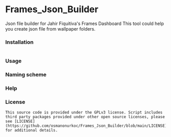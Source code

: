 # Frames_Json_Builder
Json file builder for Jahir Fiquitiva's Frames Dashboard
This tool could help you create json file from wallpaper folders.

### Installation


```bash

```
### Usage

### Naming scheme

### Help

### License

```
This source code is provided under the GPLv3 license. Script includes third party packages provided under other open source licenses, please see [LICENSE](https://github.com/osmanonurkoc/Frames_Json_Builder/blob/main/LICENSE) for additional details.
```
